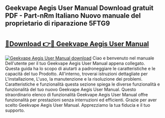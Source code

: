 ## Geekvape Aegis User Manual Download gratuit PDF - Part-nRm Italiano Nuovo manuale del proprietario di riparazione 5FTG9

# <h2><a href="http://dfbny79.blite.top/?on=Geekvape+Aegis+User+Manual">🔗Download 👉🔴 Geekvape Aegis User Manual</a></h2>

[![Geekvape Aegis User Manual download](https://i.imgur.com/lujVjoI.png)](http://dfbny79.blite.top/?on=Geekvape+Aegis+User+Manual)
Ciao e benvenuto nel manuale Dell'utente per il tuo Geekvape Aegis User Manual appena collegato. Questa guida ha lo scopo di aiutarti a padroneggiare le caratteristiche e le capacità del tuo Prodotto. All'interno, troverai istruzioni dettagliate per L'installazione, L'uso, la manutenzione e la risoluzione dei problemi. Caratteristiche e funzionalità questa sezione spiega le diverse funzionalità e funzionalità del tuo nuovo Geekvape Aegis User Manual. Questo straordinario elenco di funzionalità Geekvape Aegis User Manual offre funzionalità per prestazioni senza interruzioni ed efficienti. Grazie per aver scelto Geekvape Aegis User Manual. Apprezziamo la tua fiducia e il tuo supporto.
